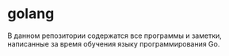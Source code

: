 # golang

В данном репозитории содержатся все программы и заметки, написанные за время обучения языку программирования Go. 
